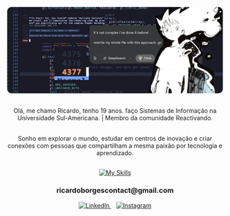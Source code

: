 <div align="center">
  <img src="x.jpg" alt="banner" style="max-width: 100%; border-radius: 10px;">
</div>


##

<section align="center" class="Sobre Mim">
   
   <a>
    Olá, me chamo Ricardo, tenho 19 anos. faço Sistemas de Informação na Universidade Sul-Americana. | Membro da comunidade Reactivando.<br><br>

   Sonho em explorar o mundo, estudar em centros de inovação e criar conexões com pessoas que compartilham a mesma paixão por tecnologia e aprendizado.

   </a>
</section>

<section align="center" class="Tecnologias">
    <h2></h2>
    <div>
      <a href="https://skillicons.dev">
        <img src="https://skillicons.dev/icons?i=java,spring,maven,hibernate,postgres,cloudflare,aws,github,git,postman,docker" alt="My Skills">
      </a>
    </div>
    <h3>ricardoborgescontact@gmail.com</h3>

  <div align="center">
  <a href="https://www.linkedin.com/in/ricardo-neres-6048ab247/" target="_blank">
    <img src="https://skillicons.dev/icons?i=linkedin" alt="LinkedIn" />
  </a>
  &nbsp;&nbsp;
  <a href="https://www.instagram.com/9.neres/" target="_blank">
    <img src="https://skillicons.dev/icons?i=instagram" alt="Instagram" />
  </a>
</div>
</section>

<!--
<div>
  <a href="https://github.com/9Neres">
  <div align="center">  
    <img width="49%" height="195px" src="https://github-readme-stats.vercel.app/api?username=9Neres&show_icons=true&count_private=true&hide_border=true&title_color=A9A9A9&icon_color=A9A9A9&text_color=A9A9A9&bg_color=0d1117" alt="" /> 
    <img width="50%" height="195px" src="https://github-readme-stats.vercel.app/api/top-langs/?username=9Neres&layout=compact&hide_border=true&title_color=A9A9A9&text_color=A9A9A9&bg_color=0d1117"/>
  </div> 
</div>
-->
